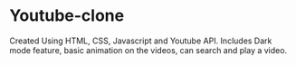 # Youtube-clone
Created Using HTML, CSS, Javascript and Youtube API. Includes Dark mode feature, basic animation on the videos, can search and play a video.
